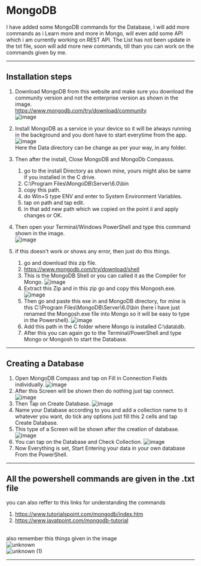 # MongoDB

<p align="left">
  I have added some MongoDB commands for the Database, I will add more commands as i Learn more and more in Mongo, will even add some API which i am currently working on REST API.
The List has not been update in the txt file, soon will add more new commands, till than you can work on the commands given by me.
  </p>
  
______________________________________________________________________________________________________________________________________________________________________
## Installation steps

1. Download MongoDB from this website and make sure you download the community version and not the enterprise version as shown in the image.
<br>https://www.mongodb.com/try/download/community
<br>![image](https://user-images.githubusercontent.com/80274814/200130863-44666f67-21f6-4376-8a99-3b9e8fd801fd.png)
  
2. Install MongoDB as a service in your device so it will be always running in the background and you dont have to start everytime from the app.
<br>![image](https://user-images.githubusercontent.com/80274814/200130996-b150409c-590d-4dc4-87bb-c6de96a70f9b.png)
<br>Here the Data directory can be change as per your way, in any folder.

3. Then after the install, Close MongoDB and MongoDb Compasss.
   1. go to the install Directory as shown mine, yours might also be same if you installed in the C drive.
   2. C:\Program Files\MongoDB\Server\6.0\bin
   3. copy this path.
   4. do Win+S type ENV and enter to System Environment Variables.
   5. tap on path and tap edit.
   6. in that add new path which we copied on the point ii and apply changes or OK.

4. Then open your Terminal/Windows PowerShell and type this command shown in the image.
<br>![image](https://user-images.githubusercontent.com/80274814/200131192-78b8c5c5-08fc-411a-89f3-a55b8e7393aa.png)

5. if this doesn't work or shows any error, then just do this things.
   1. go and download this zip file.
   2. https://www.mongodb.com/try/download/shell
   3. This is the MongoDB Shell or you can called it as the Compiler for Mongo. ![image](https://user-images.githubusercontent.com/80274814/200131550-054a319c-aef8-4732-b46c-0e1ca0c7b21e.png)
   4. Extract this Zip and in this zip go and copy this Mongosh.exe. ![image](https://user-images.githubusercontent.com/80274814/200131727-f14ce1e3-fc7a-44eb-bd0f-d7d730052e81.png)
   5. Then go and paste this exe in and MongoDB directory, for mine is this C:\Program Files\MongoDB\Server\6.0\bin (here i have just renamed the Mongosh.exe file into Mongo so it will be easy to type in the Powershell). ![image](https://user-images.githubusercontent.com/80274814/200131826-41fd3691-bd0d-4735-9e49-a809a85f5bb0.png)
   6. Add this path in the C folder where Mongo is installed C:\data\db.
   7. After this you can again go to the Terminal/PowerShell and type Mongo or Mongosh to start the Database.

_______________________________________________________________________________________________________________________________________________________________________
## Creating a Database 

1. Open MongoDB Compass and tap on Fill in Connection Fields individually. ![image](https://user-images.githubusercontent.com/80274814/200131983-d3a8cb19-a370-4380-97fb-a39edd83219b.png)
2. After this Screen will be shown then do nothing just tap connect. ![image](https://user-images.githubusercontent.com/80274814/200132026-6d92aac8-1d87-4fc4-8fc8-e5663f628fee.png)
3. Then Tap on Create Database. ![image](https://user-images.githubusercontent.com/80274814/200132060-c56287aa-ec8b-4fca-8bf2-0bd6c27872bf.png)
4. Name your Database according to you and add a collection name to it whatever you want, do tick any options just fill this 2 cells and tap Create Database.
5. This type of a Screen will be shown after the creation of database. ![image](https://user-images.githubusercontent.com/80274814/200132154-ba5c1191-9db0-4b3f-a1a4-cac461382c4c.png)
6. You can tap on the Database and Check Collection. ![image](https://user-images.githubusercontent.com/80274814/200132212-888da42d-8e36-4b31-8937-f53163519e7b.png)
7. Now Everything is set, Start Entering your data in your own database From the PowerShell.

_______________________________________________________________________________________________________________________________________________________________________
## All the powershell commands are given in the .txt file
you can also reffer to this links for understanding the commands
1. https://www.tutorialspoint.com/mongodb/index.htm
2. https://www.javatpoint.com/mongodb-tutorial

<br>also remember this things given in the image
<br>![unknown](https://user-images.githubusercontent.com/80274814/200244677-7a3729dc-e67a-4824-b169-e4b3bb445bec.png)
<br>![unknown (1)](https://user-images.githubusercontent.com/80274814/200244746-bacb0d3b-630b-4c03-b0cc-e64e5419cd6e.png)

_______________________________________________________________________________________________________________________________________________________________________






 

